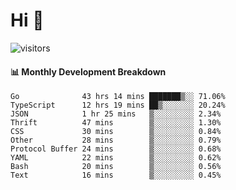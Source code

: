 # Hi 👋
 
![visitors](https://visitor-badge.glitch.me/badge?page_id=sorcererxw.sorcererx)

#### 📊 Monthly Development Breakdown

<!--START_SECTION:waka-->
```text
Go              43 hrs 14 mins ███████▒░░ 71.06%
TypeScript      12 hrs 19 mins ██▒░░░░░░░ 20.24%
JSON            1 hr 25 mins   ▒░░░░░░░░░ 2.34%
Thrift          47 mins        ▒░░░░░░░░░ 1.30%
CSS             30 mins        ▒░░░░░░░░░ 0.84%
Other           28 mins        ▒░░░░░░░░░ 0.79%
Protocol Buffer 24 mins        ▒░░░░░░░░░ 0.68%
YAML            22 mins        ▒░░░░░░░░░ 0.62%
Bash            20 mins        ▒░░░░░░░░░ 0.56%
Text            16 mins        ▒░░░░░░░░░ 0.45%
```
<!--END_SECTION:waka-->
